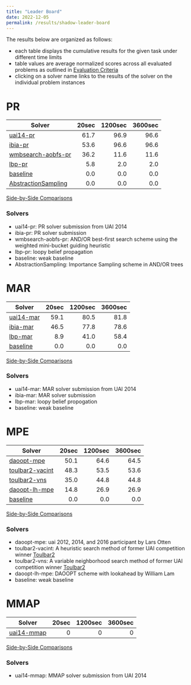 ```yaml
---
title: "Leader Board"
date: 2022-12-05
permalink: /results/shadow-leader-board
---
```




The results below are organized as follows:
- each table displays the cumulative results for the given task under different time limits
- table values are average normalized scores across all evaluated problems as outlined in [Evaluation Criteria](https://uaicompetition.github.io/uci-2022/results/evaluation-criteria/)
- clicking on a solver name links to the results of the solver on the individual problem instances 


# PR

|                               Solver                               | 20sec | 1200sec | 3600sec |
| ------------------------------------------------------------------ | ----: | ------: | ------: |
| [uai14-pr](solver-scores/uai14-pr-scores.md)                       |  61.7 |    96.9 |    96.6 |
| [ibia-pr](solver-scores/ibia-pr-scores.md)                         |  53.6 |    96.6 |    96.6 |
| [wmbsearch-aobfs-pr](solver-scores/wmbsearch-aobfs-pr-scores.md)   |  36.2 |    11.6 |    11.6 |
| [lbp-pr](solver-scores/lbp-pr-scores.md)                           |   5.8 |     2.0 |     2.0 |
| [baseline](solver-scores/baseline-scores.md)                       |   0.0 |     0.0 |     0.0 |
| [AbstractionSampling](solver-scores/AbstractionSampling-scores.md) |   0.0 |     0.0 |     0.0 |

[Side-by-Side Comparisons](solver-scores/PR-scores-comparison.md)

### Solvers

- uai14-pr: PR solver submission from UAI 2014
- ibia-pr: PR solver submission
- wmbsearch-aobfs-pr: AND/OR best-first search scheme using the weighted mini-bucket guiding heuristic
- lbp-pr: loopy belief propagation
- baseline: weak baseline
- AbstractionSampling: Importance Sampling scheme in AND/OR trees

# MAR

|                     Solver                     | 20sec | 1200sec | 3600sec |
| ---------------------------------------------- | ----: | ------: | ------: |
| [uai14-mar](solver-scores/uai14-mar-scores.md) |  59.1 |    80.5 |    81.8 |
| [ibia-mar](solver-scores/ibia-mar-scores.md)   |  46.5 |    77.8 |    78.6 |
| [lbp-mar](solver-scores/lbp-mar-scores.md)     |   8.9 |    41.0 |    58.4 |
| [baseline](solver-scores/baseline-scores.md)   |   0.0 |     0.0 |     0.0 |

[Side-by-Side Comparisons](solver-scores/MAR-scores-comparison.md)

### Solvers

- uai14-mar: MAR solver submission from UAI 2014
- ibia-mar: MAR solver submission
- lbp-mar: loopy belief propogation
- baseline: weak baseline

# MPE

|                           Solver                           | 20sec | 1200sec | 3600sec |
| ---------------------------------------------------------- | ----: | ------: | ------: |
| [daoopt-mpe](solver-scores/daoopt-mpe-scores.md)           |  50.1 |    64.6 |    64.5 |
| [toulbar2-vacint](solver-scores/toulbar2-vacint-scores.md) |  48.3 |    53.5 |    53.6 |
| [toulbar2-vns](solver-scores/toulbar2-vns-scores.md)       |  35.0 |    44.8 |    44.8 |
| [daoopt-lh-mpe](solver-scores/daoopt-lh-mpe-scores.md)     |  14.8 |    26.9 |    26.9 |
| [baseline](solver-scores/baseline-scores.md)               |   0.0 |     0.0 |     0.0 |

[Side-by-Side Comparisons](solver-scores/MPE-scores-comparison.md)

### Solvers

- daoopt-mpe: uai 2012, 2014, and 2016 participant by Lars Otten
- toulbar2-vacint: A heuristic search method of former UAI competition winner [Toulbar2](https://github.com/toulbar2/toulbar2)
- toulbar2-vns: A variable neighborhood search method of former UAI competition winner [Toulbar2](https://github.com/toulbar2/toulbar2)
- daoopt-lh-mpe: DAOOPT scheme with lookahead by William Lam
- baseline: weak baseline

# MMAP

|                      Solver                      | 20sec | 1200sec | 3600sec |
| ------------------------------------------------ | ----: | ------: | ------: |
| [uai14-mmap](solver-scores/uai14-mmap-scores.md) |     0 |       0 |       0 |

[Side-by-Side Comparisons](solver-scores/MMAP-scores-comparison.md)

### Solvers

- uai14-mmap: MMAP solver submission from UAI 2014


